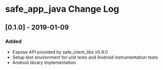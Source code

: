 # safe_app_java Change Log

## [0.1.0] - 2019-01-09
### Added
- Expose API provided by safe_client_libs v0.9.0
- Setup test environment for unit tests and Android instrumentation tests
- Android library implementation
